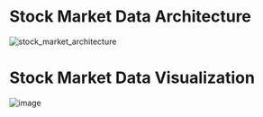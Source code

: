 # Stock Market Data Architecture
![stock_market_architecture](https://github.com/riti215/Stock_Market_Data_Pipeline_and_Analysis/assets/57587827/c4670239-515d-43c1-98a0-f229d40a5afc)


# Stock Market Data Visualization
![image](https://github.com/riti215/Stock_Market_Data_Pipeline_and_Analysis/assets/57587827/81c5bdcf-dbdb-433a-9454-0dca00bcb8ef)
